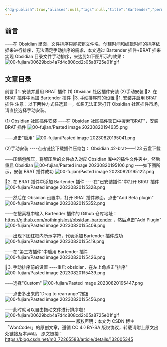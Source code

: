 ```yaml
---
{"dg-publish":true,"aliases":null,"tags":null,"title":"Bartender","permalink":"/cangku1/0801-xuexibiji/obsidian/obsidian插件/Bartender/","dgPassFrontmatter":true,"noteIcon":""}
---
```


## 前言
----在 Obsidian 里面，文件排序只能按照文件名、创建时间和编辑时间的排序依据来进行排序，无法满足手动排序的需求，本文通过 Bartender 插件+BRAT 插来实现 Obsidian 目录文件手动排序，来达到如下图所示的效果：
![00-fujian/00629bcb4a7d4c808cd2b05a8725e01f.gif](/img/user/00-fujian/00629bcb4a7d4c808cd2b05a8725e01f.gif)

## 文章目录
前言
📌1. 安装并启用 BRAT 插件
(1) Obsidian 社区插件安装
(2)手动安装
📌2. 在 BRAT 插件中添加 Bartender 插件
📌3. 手动排序前的设置
📌1. 安装并启用 BRAT 插件
注意：以下两种方式任选其一，如果无法正常打开 Obsidian 社区插件市场，请直接选择手动安装。

(1) Obsidian 社区插件安装
----在 Obsidian 社区插件窗口中搜索"BRAT"，安装 BRAT 插件
![00-fujian/Pasted image 20230820194635.png](/img/user/00-fujian/Pasted%20image%2020230820194635.png)

----点击"启用"
![00-fujian/Pasted image 20230820195041.png](/img/user/00-fujian/Pasted%20image%2020230820195041.png)

(2)手动安装
----点击链接下载插件压缩包：
Obsidian 42-brat——123 云盘下载

----压缩包解压，将解压后的文件放入对应 Obsidian 库中的插件文件夹中，然后重启 Obsidian
![00-fujian/Pasted image 20230820195106.png](app://cfa336403b7ba47c0f713f5c66cd1a5e9ef8/H:/SynologyDrive/caiweili/00%20fujian/Pasted%20image%2020230820195106.png?1692532266716)
----如下图所示，安装 BRAT 插件成功
![00-fujian/Pasted image 20230820195122.png](/img/user/00-fujian/Pasted%20image%2020230820195122.png)

📌2. 在 BRAT 插件中添加 Bartender 插件
----在"已安装插件"中打开 BRAT 插件
![00-fujian/Pasted image 20230820195328.png](/img/user/00-fujian/Pasted%20image%2020230820195328.png)

----然后在 Obsidian 设置中，打开 BRAT 插件界面，点击"Add Beta plugin"
![00-fujian/Pasted image 20230820195352.png](/img/user/00-fujian/Pasted%20image%2020230820195352.png)

----在搜索框中输入 Bartender 插件的 Github 仓库地址： https://github.com/nothingislost/obsidian-bartender ，然后点击"Add Plugin"
![00-fujian/Pasted image 20230820195409.png](/img/user/00-fujian/Pasted%20image%2020230820195409.png)

----出现下图红框内所示字符，代表添加 Bartender 插件成功
![00-fujian/Pasted image 20230820195419.png](/img/user/00-fujian/Pasted%20image%2020230820195419.png)

----在"第三方插件"中启用 Bartender 插件
![00-fujian/Pasted image 20230820195426.png](/img/user/00-fujian/Pasted%20image%2020230820195426.png)

📌3. 手动排序前的设置
----重启 obsidian，在左上角点击"排序"
![00-fujian/Pasted image 20230820195439.png](/img/user/00-fujian/Pasted%20image%2020230820195439.png)

----选择"Custom"
![00-fujian/Pasted image 20230820195447.png](/img/user/00-fujian/Pasted%20image%2020230820195447.png)

----点击多出来的"Drag to rearrange"按钮
![00-fujian/Pasted image 20230820195456.png](/img/user/00-fujian/Pasted%20image%2020230820195456.png)

----此时就可以自由拖动文件进行排序啦！
![00-fujian/00629bcb4a7d4c808cd2b05a8725e01f.gif](/img/user/00-fujian/00629bcb4a7d4c808cd2b05a8725e01f.gif)
————————————————
版权声明：本文为 CSDN 博主「WonCoder」的原创文章，遵循 CC 4.0 BY-SA 版权协议，转载请附上原文出处链接及本声明。
原文链接： https://blog.csdn.net/m0_72265583/article/details/132005345